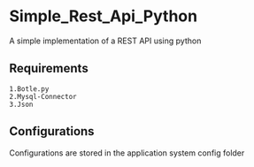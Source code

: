 # Simple_Rest_Api_Python
A simple implementation of a REST API using python
## Requirements
	1.Botle.py
	2.Mysql-Connector
	3.Json
## Configurations
Configurations are stored in the application system config folder


	
	
